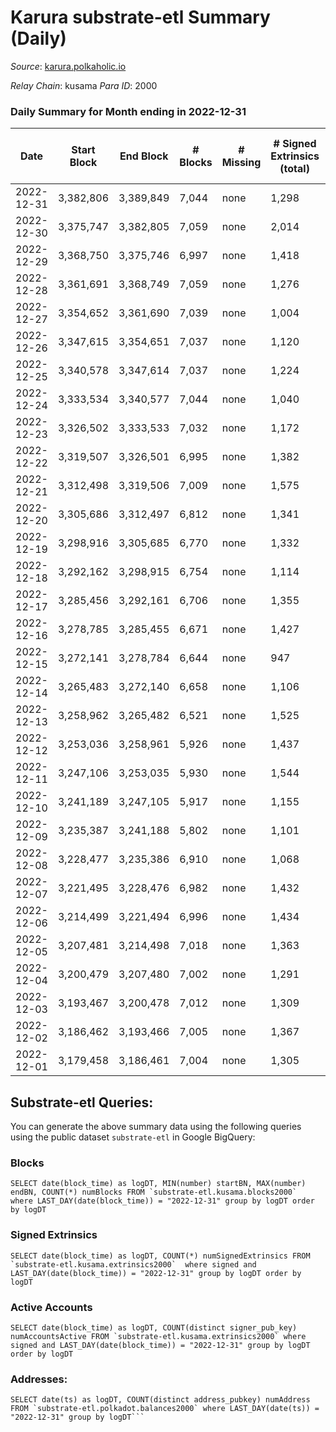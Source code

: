 # Karura substrate-etl Summary (Daily)

_Source_: [karura.polkaholic.io](https://karura.polkaholic.io)

*Relay Chain*: kusama
*Para ID*: 2000



### Daily Summary for Month ending in 2022-12-31


| Date | Start Block | End Block | # Blocks | # Missing | # Signed Extrinsics (total) | # Active Accounts | # Addresses with Balances | # Events | # Transfers | # XCM Transfers In | # XCM Transfers Out |
| ---- | ----------- | --------- | -------- | --------- | --------------------------- | ----------------- | ------------------------- | -------- | ----------- | ------------------ | ------------------- |
| 2022-12-31 | 3,382,806 | 3,389,849 | 7,044 | none  | 1,298 | 158 | 94,197 | 60,012 | 1,150 ($255,738.98) | 72 ($15,946.71) | 76 ($18,734.27) |
| 2022-12-30 | 3,375,747 | 3,382,805 | 7,059 | none  | 2,014 | 182 | 94,181 | 68,767 | 2,568 ($520,609.12) | 146 ($25,614.60) | 186 ($58,103.78) |
| 2022-12-29 | 3,368,750 | 3,375,746 | 6,997 | none  | 1,418 | 136 | 94,174 | 74,669 | 5,480 ($293,344.24) | 85 ($49,175.83) | 80 ($55,963.05) |
| 2022-12-28 | 3,361,691 | 3,368,749 | 7,059 | none  | 1,276 | 148 | 94,164 | 74,282 | 5,436 ($192,181.93) | 95 ($22,165.27) | 109 ($24,249.00) |
| 2022-12-27 | 3,354,652 | 3,361,690 | 7,039 | none  | 1,004 | 134 | 94,152 | 71,700 | 5,071 ($74,756.96) | 80 ($15,411.37) | 90 ($23,737.68) |
| 2022-12-26 | 3,347,615 | 3,354,651 | 7,037 | none  | 1,120 | 139 | 94,139 | 72,682 | 5,205 ($108,723.03) | 105 ($25,345.06) | 98 ($25,262.44) |
| 2022-12-25 | 3,340,578 | 3,347,614 | 7,037 | none  | 1,224 | 121 | 94,127 | 73,325 | 5,237 ($261,237.74) | 118 ($95,527.63) | 103 ($96,847.12) |
| 2022-12-24 | 3,333,534 | 3,340,577 | 7,044 | none  | 1,040 | 114 | 94,111 | 71,285 | 4,957 ($126,415.90) | 65 ($8,011.29) | 54 ($19,125.06) |
| 2022-12-23 | 3,326,502 | 3,333,533 | 7,032 | none  | 1,172 | 160 | 94,103 | 72,391 | 5,107 ($117,995.33) | 73 ($11,547.74) | 59 ($26,711.00) |
| 2022-12-22 | 3,319,507 | 3,326,501 | 6,995 | none  | 1,382 | 170 | 94,090 | 74,807 | 5,515 ($272,771.89) | 91 ($26,953.04) | 115 ($46,217.62) |
| 2022-12-21 | 3,312,498 | 3,319,506 | 7,009 | none  | 1,575 | 152 | 94,075 | 75,767 | 5,509 ($384,765.47) | 125 ($46,380.04) | 111 ($46,837.67) |
| 2022-12-20 | 3,305,686 | 3,312,497 | 6,812 | none  | 1,341 | 142 | 94,061 | 72,412 | 5,242 ($229,532.49) | 100 ($44,519.62) | 102 ($52,141.62) |
| 2022-12-19 | 3,298,916 | 3,305,685 | 6,770 | none  | 1,332 | 163 | 94,037 | 72,267 | 5,302 ($174,852.51) | 133 ($21,901.55) | 124 ($19,437.34) |
| 2022-12-18 | 3,292,162 | 3,298,915 | 6,754 | none  | 1,114 | 124 | 93,989 | 69,526 | 4,912 ($139,589.43) | 61 ($10,605.57) | 62 ($27,929.93) |
| 2022-12-17 | 3,285,456 | 3,292,161 | 6,706 | none  | 1,355 | 138 | 93,980 | 72,308 | 5,330 ($259,233.61) | 123 ($60,133.50) | 129 ($57,305.89) |
| 2022-12-16 | 3,278,785 | 3,285,455 | 6,671 | none  | 1,427 | 169 | 93,966 | 72,737 | 5,467 ($260,220.16) | 117 ($27,659.77) | 100 ($16,965.28) |
| 2022-12-15 | 3,272,141 | 3,278,784 | 6,644 | none  | 947 | 122 | 93,949 | 66,744 | 4,582 ($67,929.09) | 69 ($16,820.78) | 64 ($11,057.94) |
| 2022-12-14 | 3,265,483 | 3,272,140 | 6,658 | none  | 1,106 | 141 | 93,936 | 69,095 | 4,966 ($116,737.26) | 80 ($21,468.10) | 75 ($13,173.61) |
| 2022-12-13 | 3,258,962 | 3,265,482 | 6,521 | none  | 1,525 | 189 | 93,917 | 71,570 | 5,308 ($185,241.36) | 120 ($29,284.66) | 108 ($35,544.16) |
| 2022-12-12 | 3,253,036 | 3,258,961 | 5,926 | none  | 1,437 | 167 | 93,896 | 65,697 | 5,177 ($155,618.09) | 73 ($14,400.09) | 60 ($6,272.13) |
| 2022-12-11 | 3,247,106 | 3,253,035 | 5,930 | none  | 1,544 | 148 |  | 65,092 | 4,732 ($211,962.14) | 58 ($42,992.53) | 62 ($41,663.01) |
| 2022-12-10 | 3,241,189 | 3,247,105 | 5,917 | none  | 1,155 | 126 | 93,861 | 62,591 | 4,483 ($163,563.05) | 83 ($33,958.87) | 117 ($49,941.81) |
| 2022-12-09 | 3,235,387 | 3,241,188 | 5,802 | none  | 1,101 | 148 | 93,852 | 60,678 | 4,276 ($78,504.71) | 66 ($14,656.00) | 86 ($18,411.02) |
| 2022-12-08 | 3,228,477 | 3,235,386 | 6,910 | none  | 1,068 | 142 | 93,835 | 71,264 | 5,111 ($156,413.93) | 64 ($7,826.15) | 62 ($9,079.79) |
| 2022-12-07 | 3,221,495 | 3,228,476 | 6,982 | none  | 1,432 | 156 | 93,824 | 74,580 | 5,410 ($311,250.72) | 86 ($48,329.78) | 93 ($23,563.45) |
| 2022-12-06 | 3,214,499 | 3,221,494 | 6,996 | none  | 1,434 | 156 |  | 74,636 | 5,432 ($433,885.59) | 90 ($17,409.55) | 92 ($57,943.82) |
| 2022-12-05 | 3,207,481 | 3,214,498 | 7,018 | none  | 1,363 | 147 | 93,799 | 75,317 | 5,690 ($228,329.93) | 90 ($32,415.42) | 116 ($47,953.02) |
| 2022-12-04 | 3,200,479 | 3,207,480 | 7,002 | none  | 1,291 | 164 | 93,787 | 73,713 | 5,431 ($115,365.85) | 61 ($23,377.62) | 71 ($22,725.08) |
| 2022-12-03 | 3,193,467 | 3,200,478 | 7,012 | none  | 1,309 | 164 | 93,768 | 74,795 | 5,646 ($256,484.03) | 80 ($14,818.42) | 97 ($15,735.47) |
| 2022-12-02 | 3,186,462 | 3,193,466 | 7,005 | none  | 1,367 | 173 | 93,754 | 74,915 | 5,577 ($205,956.49) | 81 ($37,687.37) | 89 ($30,707.39) |
| 2022-12-01 | 3,179,458 | 3,186,461 | 7,004 | none  | 1,305 | 180 | 93,732 | 74,438 | 5,496 ($280,837.86) | 108 ($76,542.07) | 97 ($90,878.48) |

## Substrate-etl Queries:
You can generate the above summary data using the following queries using the public dataset `substrate-etl` in Google BigQuery:


### Blocks
```
SELECT date(block_time) as logDT, MIN(number) startBN, MAX(number) endBN, COUNT(*) numBlocks FROM `substrate-etl.kusama.blocks2000`  where LAST_DAY(date(block_time)) = "2022-12-31" group by logDT order by logDT
```


### Signed Extrinsics
```
SELECT date(block_time) as logDT, COUNT(*) numSignedExtrinsics FROM `substrate-etl.kusama.extrinsics2000`  where signed and LAST_DAY(date(block_time)) = "2022-12-31" group by logDT order by logDT
```


### Active Accounts
```
SELECT date(block_time) as logDT, COUNT(distinct signer_pub_key) numAccountsActive FROM `substrate-etl.kusama.extrinsics2000` where signed and LAST_DAY(date(block_time)) = "2022-12-31" group by logDT order by logDT
```


### Addresses:
```
SELECT date(ts) as logDT, COUNT(distinct address_pubkey) numAddress FROM `substrate-etl.polkadot.balances2000` where LAST_DAY(date(ts)) = "2022-12-31" group by logDT```

